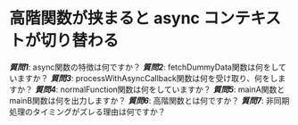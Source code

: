 # 高階関数が挟まると async コンテキストが切り替わる

***質問1***: async関数の特徴は何ですか？
***質問2***: fetchDummyData関数は何をしていますか？
***質問3***: processWithAsyncCallback関数は何を受け取り、何をしますか？
***質問4***: normalFunction関数は何をしていますか？
***質問5***: mainA関数とmainB関数は何を出力しますか？
***質問6***: 高階関数とは何ですか？
***質問7***: 非同期処理のタイミングがズレる理由は何ですか？